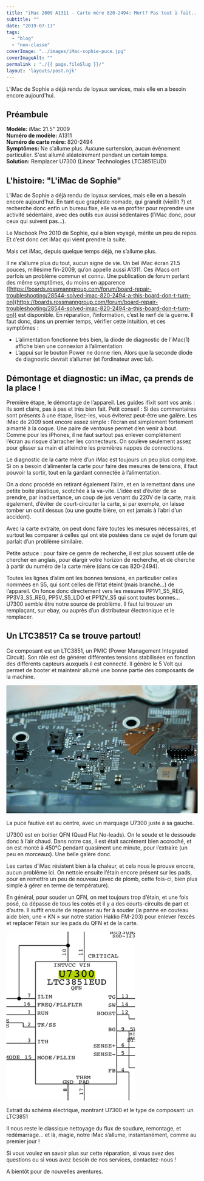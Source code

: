 ```yaml
---
title: "iMac 2009 A1311 - Carte mère 820-2494: Mort? Pas tout à fait..."
subtitle: ""
date: "2019-07-13"
tags: 
  - "blog"
  - "non-classe"
coverImage: "../images/iMac-sophie-puce.jpg"
coverImageAlt: ""
permalink : "./{{ page.fileSlug }}/"
layout: 'layouts/post.njk'
---
```


L’iMac de Sophie a déjà rendu de loyaux services, mais elle en a besoin encore aujourd'hui.

## Préambule

**Modèle:** iMac 21.5" 2009  
**Numéro de modèle:** A1311  
**Numéro de carte mère:** 820-2494  
**Symptômes:** Ne s'allume plus. Aucune surtension, aucun évènement particulier. S'est allumé aléatoirement pendant un certain temps.  
**Solution:** Remplacer U7300 (Linear Technologies LTC3851EUD)

## L'histoire: "L'iMac de Sophie"

L’iMac de Sophie a déjà rendu de loyaux services, mais elle en a besoin encore aujourd'hui. En tant que graphiste nomade, qui grandit (vieillit ?) et recherche donc enfin un bureau fixe, elle va en profiter pour reprendre une activité sédentaire, avec des outils eux aussi sédentaires (l’iMac donc, pour ceux qui suivent pas…).

Le Macbook Pro 2010 de Sophie, qui a bien voyagé, mérite un peu de repos. Et c’est donc cet iMac qui vient prendre la suite.

Mais cet iMac, depuis quelque temps déjà, ne s’allume plus.

Il ne s’allume plus du tout, aucun signe de vie. Un bel iMac écran 21.5 pouces, millésime fin-2009, qu’on appelle aussi A1311. Ces iMacs ont parfois un problème commun et connu. Une publication de forum parlant des même symptômes, du moins en apparence ([https://boards.rossmanngroup.com/forum/board-repair-troubleshooting/28544-solved-imac-820-2494-a-this-board-don-t-turn-on](https://boards.rossmanngroup.com/forum/board-repair-troubleshooting/28544-solved-imac-820-2494-a-this-board-don-t-turn-on)) est disponible. En réparation, l’information, c’est le nerf de la guerre. Il faut donc, dans un premier temps, vérifier cette intuition, et ces symptômes :

- L’alimentation fonctionne très bien, la diode de diagnostic de l’iMac(1) affiche bien une connexion à l’alimentation
- L’appui sur le bouton Power ne donne rien. Alors que la seconde diode de diagnostic devrait s’allumer (et l’ordinateur avec lui).

## Démontage et diagnostic: un iMac, ça prends de la place !

Première étape, le démontage de l’appareil. Les guides ifixit sont vos amis : Ils sont claire, pas à pas et très bien fait. Petit conseil : Si des commentaires sont présents à une étape, lisez-les, vous éviterez peut-être une galère. Les iMac de 2009 sont encore assez simple : l’écran est simplement fortement aimanté à la coque. Une paire de ventouse permet d’en venir à bout. Comme pour les iPhones, il ne faut surtout pas enlever complètement l’écran au risque d’arracher les connecteurs. On soulève seulement assez pour glisser sa main et atteindre les premières nappes de connections.

Le diagnostic de la carte mère d’un iMac est toujours un peu plus complexe. Si on a besoin d’alimenter la carte pour faire des mesures de tensions, il faut pouvoir la sortir, tout en la gardant connectée à l’alimentation.

On a donc procédé en retirant également l’alim, et en la remettant dans une petite boite plastique, scotchée à la va-vite. L’idée est d’éviter de se prendre, par inadvertance, un coup de jus venant du 220V de la carte, mais également, d’éviter de court-circuiter la carte, si par exemple, on laisse tomber un outil dessus (ou une goutte bière, on est jamais à l’abri d’un accident).

Avec la carte extraite, on peut donc faire toutes les mesures nécessaires, et surtout les comparer à celles qui ont été postées dans ce sujet de forum qui parlait d’un problème similaire.

Petite astuce : pour faire ce genre de recherche, il est plus souvent utile de chercher en anglais, pour élargir votre horizon de recherche, et de cherche à partir du numéro de la carte mère (dans ce cas 820-2494).

Toutes les lignes d’alim ont les bonnes tensions, en particulier celles nommées en S5, qui sont celles de l’état éteint (mais branché…) de l’appareil. On fonce donc directement vers les mesures PP1V1\_S5\_REG, PP3V3\_S5\_REG, PP5V\_S5\_LDO et PP12V\_S5 qui sont toutes bonnes… U7300 semble être notre source de problème. Il faut lui trouver un remplaçant, sur ebay, ou auprès d’un distributeur électronique et le remplacer.

## Un LTC3851? Ca se trouve partout!

Ce composant est un LTC3851, un PMIC (Power Management Integrated Circuit). Son rôle est de générer différentes tensions stabilisées en fonction des différents capteurs auxquels il est connecté. Il génère le 5 Volt qui permet de booter et maintenir allumé une bonne partie des composants de la machine.

![](../images/iMac-sophie-puce.jpg)

La puce fautive est au centre, avec un marquage U7300 juste à sa gauche.

U7300 est en boitier QFN (Quad Flat No-leads). On le soude et le dessoude donc à l’air chaud. Dans notre cas, il est était sacrément bien accroché, et on est monté à 450°C pendant quasiment une minute, pour l’extraire (un peu en morceaux). Une belle galère donc.

Les cartes d’iMac résistent bien à la chaleur, et cela nous le prouve encore, aucun problème ici. On nettoie ensuite l’étain encore présent sur les pads, pour en remettre un peu de nouveau (avec de plomb, cette fois-ci, bien plus simple à gérer en terme de température).

En général, pour souder un QFN, on met toujours trop d’étain, et une fois posé, ca dépasse de tous les cotés et il y a des courts-circuits de part et d’autre. Il suffit ensuite de repasser au fer à souder (la panne en couteau aide bien, une « KN » sur notre station Hakko FM-203) pour enlever l’excès et replacer l’étain sur les pads du QFN et de la carte.

![](../images/iMac-Sophie-U7300.png)

Extrait du schéma électrique, montrant U7300 et le type de composant: un LTC3851

Il nous reste le classique nettoyage du flux de soudure, remontage, et redémarrage… et là, magie, notre iMac s’allume, instantanément, comme au premier jour !

Si vous voulez en savoir plus sur cette réparation, si vous avez des questions ou si vous avez besoin de nos services, contactez-nous !

A bientôt pour de nouvelles aventures.
